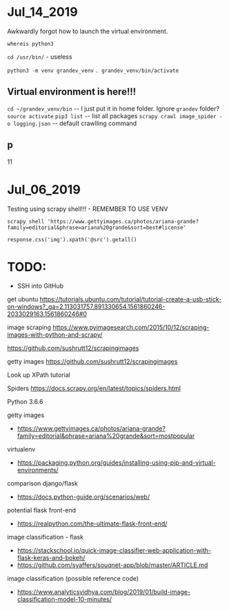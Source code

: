 # Jul_14_2019

Awkwardly forgot how to launch the virtual environment.

`whereis python3`

`cd /usr/bin/` - useless

`python3 -m venv grandev_venv`
`. grandev_venv/bin/activate`

## Virtual environment is here!!!

`cd ~/grandev_venv/bin` -- I just put it in home folder. Ignore `grandev` folder?
`source activate`
`pip3 list` -- list all packages
`scrapy crawl image_spider -o logging.json` -- default crawlling command

## p 
11

# Jul_06_2019

Testing using scrapy shell!!! - REMEMBER TO USE VENV

```console
scrapy shell 'https://www.gettyimages.ca/photos/ariana-grande?family=editorial&phrase=ariana%20grande&sort=best#license'
```

```console
response.css('img').xpath('@src').getall()
```

# TODO: 
- SSH into GitHub

get ubuntu
https://tutorials.ubuntu.com/tutorial/tutorial-create-a-usb-stick-on-windows?_ga=2.113031757.891330654.1561860246-2033029163.1561860246#0

image scraping
https://www.pyimagesearch.com/2015/10/12/scraping-images-with-python-and-scrapy/

https://github.com/sushrutt12/scrapingimages

getty images
https://github.com/sushrutt12/scrapingimages

Look up XPath tutorial

Spiders
https://docs.scrapy.org/en/latest/topics/spiders.html

Python 3.6.6

getty images
- https://www.gettyimages.ca/photos/ariana-grande?family=editorial&phrase=ariana%20grande&sort=mostpopular

virtualenv
- https://packaging.python.org/guides/installing-using-pip-and-virtual-environments/

comparison django/flask
- https://docs.python-guide.org/scenarios/web/

potential flask front-end
- https://realpython.com/the-ultimate-flask-front-end/

image classification - flask
- https://stackschool.io/quick-image-classifier-web-application-with-flask-keras-and-bokeh/
- https://github.com/syaffers/souqnet-app/blob/master/ARTICLE.md

image classification (possible reference code)
- https://www.analyticsvidhya.com/blog/2019/01/build-image-classification-model-10-minutes/
